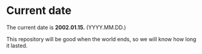 # Current date

The current date is **2002.01.15.** (YYYY.MM.DD.)

This repository will be good when the world ends, so we will know how long it lasted.
